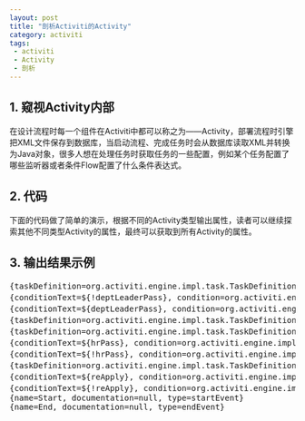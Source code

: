 ```yaml
---
layout: post
title: "剖析Activiti的Activity"
category: activiti
tags: 
 - activiti
 - Activity
 - 剖析
---
```


## 1. 窥视Activity内部

在设计流程时每一个组件在Activiti中都可以称之为——Activity，部署流程时引擎把XML文件保存到数据库，当启动流程、完成任务时会从数据库读取XML并转换为Java对象，很多人想在处理任务时获取任务的一些配置，例如某个任务配置了哪些监听器或者条件Flow配置了什么条件表达式。

## 2. 代码

下面的代码做了简单的演示，根据不同的Activity类型输出属性，读者可以继续探索其他不同类型Activity的属性，最终可以获取到所有Activity的属性。

<script src="https://gist.github.com/8578924.js"></script>

## 3. 输出结果示例

<pre>
{taskDefinition=org.activiti.engine.impl.task.TaskDefinition@19c6e4d1, default=null, name=部门领导审批, documentation=null, type=userTask}
{conditionText=${!deptLeaderPass}, condition=org.activiti.engine.impl.el.UelExpressionCondition@50d8628f, name=不同意, documentation=null}
{conditionText=${deptLeaderPass}, condition=org.activiti.engine.impl.el.UelExpressionCondition@2e2ec3c0, name=同意, documentation=null}
{taskDefinition=org.activiti.engine.impl.task.TaskDefinition@3589f0, default=null, name=调整申请, documentation=null, type=userTask}
{taskDefinition=org.activiti.engine.impl.task.TaskDefinition@3af2ebab, default=null, name=人事审批, documentation=null, type=userTask}
{conditionText=${hrPass}, condition=org.activiti.engine.impl.el.UelExpressionCondition@224e45c9, name=同意, documentation=null}
{conditionText=${!hrPass}, condition=org.activiti.engine.impl.el.UelExpressionCondition@40c7a0b7, name=不同意, documentation=null}
{taskDefinition=org.activiti.engine.impl.task.TaskDefinition@72086f9a, default=null, name=销假, documentation=null, type=userTask}
{conditionText=${reApply}, condition=org.activiti.engine.impl.el.UelExpressionCondition@7d721f3, name=重新申请, documentation=null}
{conditionText=${!reApply}, condition=org.activiti.engine.impl.el.UelExpressionCondition@3cf5dc8a, name=结束流程, documentation=null}
{name=Start, documentation=null, type=startEvent}
{name=End, documentation=null, type=endEvent}
</pre>